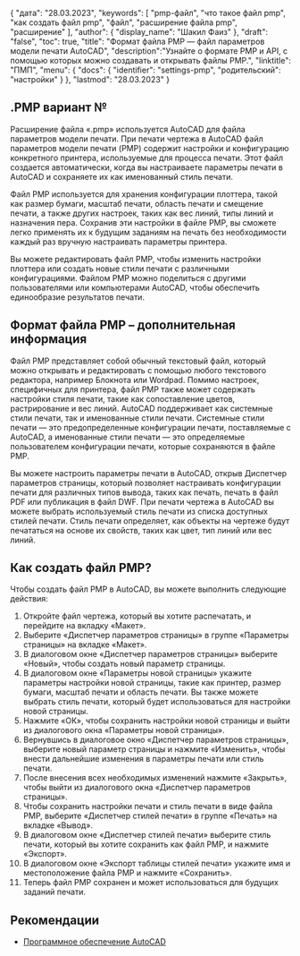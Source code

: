 {
"дата": "28.03.2023",
  "keywords": [
"pmp-файл",
"что такое файл pmp",
"как создать файл pmp",
"файл",
"расширение файла pmp",
"расширение"
],
  "author": {
"display_name": "Шакил Фаиз"
},
"draft": "false",
"toc": true,
"title": "Формат файла PMP — файл параметров модели печати AutoCAD",
  "description":"Узнайте о формате PMP и API, с помощью которых можно создавать и открывать файлы PMP.",
"linktitle": "ПМП",
  "menu": {
    "docs": {
      "identifier": "settings-pmp",
"родительский": "настройки"
}
},
"lastmod": "28.03.2023"
}

## .PMP вариант №

Расширение файла «.pmp» используется AutoCAD для файла параметров модели печати. При печати чертежа в AutoCAD файл параметров модели печати (PMP) содержит настройки и конфигурацию конкретного принтера, используемые для процесса печати. Этот файл создается автоматически, когда вы настраиваете параметры печати в AutoCAD и сохраняете их как именованный стиль печати.

Файл PMP используется для хранения конфигурации плоттера, такой как размер бумаги, масштаб печати, область печати и смещение печати, а также других настроек, таких как вес линий, типы линий и назначения пера. Сохранив эти настройки в файле PMP, вы сможете легко применять их к будущим заданиям на печать без необходимости каждый раз вручную настраивать параметры принтера.

Вы можете редактировать файл PMP, чтобы изменить настройки плоттера или создать новые стили печати с различными конфигурациями. Файлом PMP можно поделиться с другими пользователями или компьютерами AutoCAD, чтобы обеспечить единообразие результатов печати.

## Формат файла PMP – дополнительная информация

Файл PMP представляет собой обычный текстовый файл, который можно открывать и редактировать с помощью любого текстового редактора, например Блокнота или Wordpad. Помимо настроек, специфичных для принтера, файл PMP также может содержать настройки стиля печати, такие как сопоставление цветов, растрирование и вес линий. AutoCAD поддерживает как системные стили печати, так и именованные стили печати. Системные стили печати — это предопределенные конфигурации печати, поставляемые с AutoCAD, а именованные стили печати — это определяемые пользователем конфигурации печати, которые сохраняются в файле PMP.

Вы можете настроить параметры печати в AutoCAD, открыв Диспетчер параметров страницы, который позволяет настраивать конфигурации печати для различных типов вывода, таких как печать, печать в файл PDF или публикация в файл DWF. При печати чертежа в AutoCAD вы можете выбрать используемый стиль печати из списка доступных стилей печати. Стиль печати определяет, как объекты на чертеже будут печататься на основе их свойств, таких как цвет, тип линий или вес линий.

## Как создать файл PMP?

Чтобы создать файл PMP в AutoCAD, вы можете выполнить следующие действия:

1. Откройте файл чертежа, который вы хотите распечатать, и перейдите на вкладку «Макет».
2. Выберите «Диспетчер параметров страницы» в группе «Параметры страницы» на вкладке «Макет».
3. В диалоговом окне «Диспетчер параметров страницы» выберите «Новый», чтобы создать новый параметр страницы.
4. В диалоговом окне «Параметры новой страницы» укажите параметры настройки новой страницы, такие как принтер, размер бумаги, масштаб печати и область печати. Вы также можете выбрать стиль печати, который будет использоваться для настройки новой страницы.
5. Нажмите «ОК», чтобы сохранить настройки новой страницы и выйти из диалогового окна «Параметры новой страницы».
6. Вернувшись в диалоговое окно «Диспетчер параметров страницы», выберите новый параметр страницы и нажмите «Изменить», чтобы внести дальнейшие изменения в параметры печати или стиль печати.
7. После внесения всех необходимых изменений нажмите «Закрыть», чтобы выйти из диалогового окна «Диспетчер параметров страницы».
8. Чтобы сохранить настройки печати и стиль печати в виде файла PMP, выберите «Диспетчер стилей печати» в группе «Печать» на вкладке «Вывод».
9. В диалоговом окне «Диспетчер стилей печати» выберите стиль печати, который вы хотите сохранить как файл PMP, и нажмите «Экспорт».
10. В диалоговом окне «Экспорт таблицы стилей печати» укажите имя и местоположение файла PMP и нажмите «Сохранить».
11. Теперь файл PMP сохранен и может использоваться для будущих заданий печати.

## Рекомендации
* [Программное обеспечение AutoCAD](https://en.wikipedia.org/wiki/AutoCAD)

